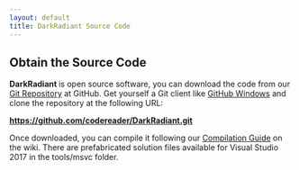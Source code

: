 ```yaml
---
layout: default
title: DarkRadiant Source Code
---
```

<div class="section">
  <h2>Obtain the Source Code</h2>
  <p><strong>DarkRadiant </strong> is open source software, you can download the code from our <a href="https://github.com/codereader/DarkRadiant">Git Repository</a>
      at GitHub. Get yourself a Git client like <a href="https://windows.github.com/">GitHub Windows</a> and clone the repository at the following URL:
      </p>
  <p><strong><a href="https://github.com/codereader/DarkRadiant.git">https://github.com/codereader/DarkRadiant.git</a></strong></p>
  <p>Once downloaded, you can compile it following our <a href="https://wiki.thedarkmod.com/index.php?title=DarkRadiant_-_Compilation_Guide">Compilation Guide</a> on the wiki. There are prefabricated solution files available for Visual Studio 2017 in the tools/msvc folder.</p>
</div>